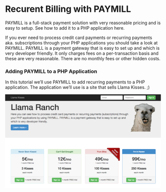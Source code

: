 # Recurent Billing with PAYMILL

PAYMILL is a full-stack payment solution with very reasonable pricing and is easy to setup. See how to add it to a PHP application here.

If you ever need to process credit card payments or recurring payments aka. subscriptions through your PHP applications you should take a look at PAYMILL. PAYMILL is a payment gateway that is easy to set up and which is very developer friendly. It only charges fees on a per-transaction basis and these are very reasonable. There are no monthly fees or other hidden costs.

### Adding PAYMILL to a PHP Application

In this tutorial we’ll use PAYMILL to add recurring payments to a PHP application. The application we’ll use is a site that sells Llama Kisses. ;)

![Landing Page](./docs-assets/pages_index.png)
